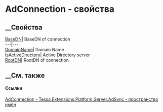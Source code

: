 # AdConnection - свойства
##  __Свойства
[BaseDN](P_Tessa_Extensions_Platform_Server_AdSync_AdConnection_BaseDN.htm)|
BaseDN of connection  
---|---  
[DomainName](P_Tessa_Extensions_Platform_Server_AdSync_AdConnection_DomainName.htm)|
Domain Name  
[IsActiveDirectory](P_Tessa_Extensions_Platform_Server_AdSync_AdConnection_IsActiveDirectory.htm)|
Active Directory server  
[RootDN](P_Tessa_Extensions_Platform_Server_AdSync_AdConnection_RootDN.htm)|
RootDN of connection  
## __См. также
#### Ссылки
[AdConnection - ](T_Tessa_Extensions_Platform_Server_AdSync_AdConnection.htm)
[Tessa.Extensions.Platform.Server.AdSync - пространство
имён](N_Tessa_Extensions_Platform_Server_AdSync.htm)
